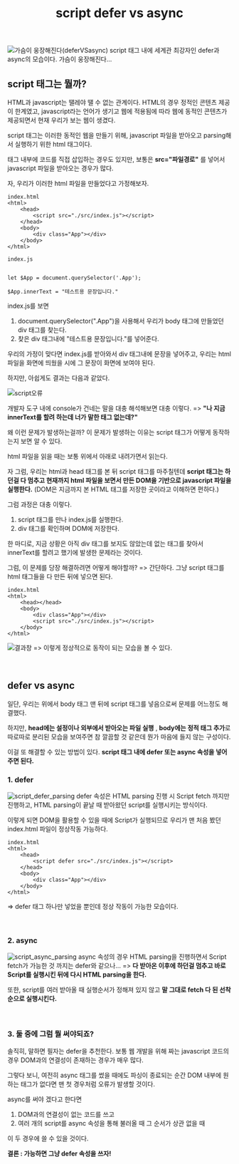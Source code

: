 ﻿---
title: "script defer vs async"
categories:
  - FrontEnd
tags:
  - HTML
	- JavaScript
---

![가슴이 웅장해진다(deferVSasync)](https://user-images.githubusercontent.com/60723373/172036374-f90bcf26-1ec9-4c97-9f7e-3f4f8b544573.jpg)
script 태그 내에 세계관 최강자인 defer과 async의 모습이다. 가슴이 웅장해진다...
ㅤ

## script 태그는 뭘까?ㅤ

HTML과 javascript는 땔레야 땔 수 없는 관계이다. HTML의 경우 정적인 콘텐츠 제공이 한계였고, javascript라는 언어가 생기고 웹에 적용됨에 따라 웹에 동적인 콘텐츠가 제공되면서 현재 우리가 보는 웹이 생겼다.

script 태그는 이러한 동적인 웹을 만들기 위해, javascript 파일을 받아오고 parsing해서 실행하기 위한 html 태그이다.

태그 내부에 코드를 직접 삽입하는 경우도 있지만, 보통은 **src="파일경로"**
를 넣어서 javascript 파일을 받아오는 경우가 많다.

자, 우리가 이러한 html 파일을 만들었다고 가정해보자.

```
index.html
<html>
	<head>
		<script src="./src/index.js"></script>
	</head>
	<body>
		<div class="App"></div>
	</body>
</html>
```

```
index.js


let $App = document.querySelector('.App');

$App.innerText = "테스트용 문장입니다."
```

index.js를 보면

1. document.querySelector(".App")을 사용해서 우리가 body 태그에 만들었던 div 태그를 찾는다.
2. 찾은 div 태그내에 "테스트용 문장입니다."를 넣어준다.

우리의 가정이 맞다면 index.js를 받아와서 div 태그내에 문장을 넣어주고, 우리는 html 파일을 화면에 띄웠을 시에 그 문장이 화면에 보여야 된다.

하지만, 아쉽게도 결과는 다음과 같았다.

![script오류](https://user-images.githubusercontent.com/60723373/172036827-c72b8c62-5e01-418e-a5e8-0651e70472b6.png)

개발자 도구 내에 console가 건네는 말을 대충 해석해보면 대충 이렇다.
=> **"나 지금 innerText를 할려 하는데 너가 말한 태그 없는데?"**

왜 이런 문제가 발생하는걸까? 이 문제가 발생하는 이유는 script 태그가 어떻게 동작하는지 보면 알 수 있다.

html 파일을 읽을 때는 보통 위에서 아래로 내려가면서 읽는다.

자 그럼, 우리는 html과 head 태그를 본 뒤 script 태그를 마주칠텐데 **script 태그는 하던걸 다 멈추고 현재까지 html 파일을 보면서 만든 DOM을 기반으로 javascript 파일을 실행한다.**
(DOM은 지금까지 본 HTML 태그를 저장한 곳이라고 이해하면 편하다.)

그럼 과정은 대충 이렇다.

1. script 태그를 만나 index.js를 실행한다.
2. div 태그를 확인하며 DOM에 저장한다.

한 마디로, 지금 상황은 아직 div 태그를 보지도 않았는데 없는 태그를 찾아서 innerText를 할려고 했기에 발생한 문제라는 것이다.

그럼, 이 문제를 당장 해결하려면 어떻게 해야할까?
=> 간단하다. 그냥 script 태그를 html 태그들을 다 만든 뒤에 넣으면 된다.

```
index.html
<html>
	<head></head>
	<body>
		<div class="App"></div>
		<script src="./src/index.js"></script>
	</body>
</html>
```

![결과창](https://user-images.githubusercontent.com/60723373/172037620-3f61c3fb-223b-42ae-9bba-d842a9568c98.png)
=> 이렇게 정상적으로 동작이 되는 모습을 볼 수 있다.

ㅤ
ㅤ

## defer vs async

일단, 우리는 위에서 body 태그 맨 뒤에 script 태그를 넣음으로써 문제를 어느정도 해결했다.

하지만, **head에는 설정이나 외부에서 받아오는 파일 실행** , **body에는 정적 태그 추가**로 따로따로 분리된 모습을 보여주면 참 깔끔할 것 같은데 뭔가 마음에 들지 않는 구성이다.

이걸 또 해결할 수 있는 방법이 있다. **script 태그 내에 defer 또는 async 속성을 넣어주면 된다.**

### 1. defer

![script_defer_parsing](https://user-images.githubusercontent.com/60723373/172037852-db011e8f-c6b8-4e5c-a1a1-ddb2ce286498.png)
defer 속성은 HTML parsing 진행 시 Script fetch 까지만 진행하고, HTML parsing이 끝날 때 받아왔던 script를 실행시키는 방식이다.

이렇게 되면 DOM을 활용할 수 있을 때에 Script가 실행되므로 우리가 맨 처음 봤던 index.html 파일이 정상작동 가능하다.

```
index.html
<html>
	<head>
		<script defer src="./src/index.js"></script>
	</head>
	<body>
		<div class="App"></div>
	</body>
</html>
```

=> defer 태그 하나만 넣었을 뿐인데 정상 작동이 가능한 모습이다.

ㅤ
ㅤ
ㅤ

### 2. async

![script_async_parsing](https://user-images.githubusercontent.com/60723373/172037971-507c46ba-9784-4fbf-baea-b582289de424.png)
async 속성의 경우 HTML parsing을 진행하면서 Script fetch가 가능한 것 까지는 defer와 같으나...
=> **다 받아온 이후에 하던걸 멈추고 바로 Script를 실행시킨 뒤에 다시 HTML parsing을 한다.**

또한, script를 여러 받아올 때 실행순서가 정해져 있지 않고 **말 그대로 fetch 다 된 선착순으로 실행시킨다.**

ㅤ
ㅤ
ㅤ

### 3. 둘 중에 그럼 뭘 써야되죠?

솔직히, 말하면 필자는 defer을 추천한다. 보통 웹 개발을 위해 짜는 javascript 코드의 경우 DOM과의 연결성이 존재하는 경우가 매우 많다.

그렇다 보니, 여전히 async 태그를 썼을 때에도 파싱이 종료되는 순간 DOM 내부에 원하는 태그가 없다면 맨 첫 경우처럼 오류가 발생할 것이다.

async를 써야 겠다고 한다면

1. DOM과의 연결성이 없는 코드를 쓰고
2. 여러 개의 script를 async 속성을 통해 불러올 때 그 순서가 상관 없을 때

이 두 경우에 쓸 수 있을 것이다.

**결론 : 가능하면 그냥 defer 속성을 쓰자!**
